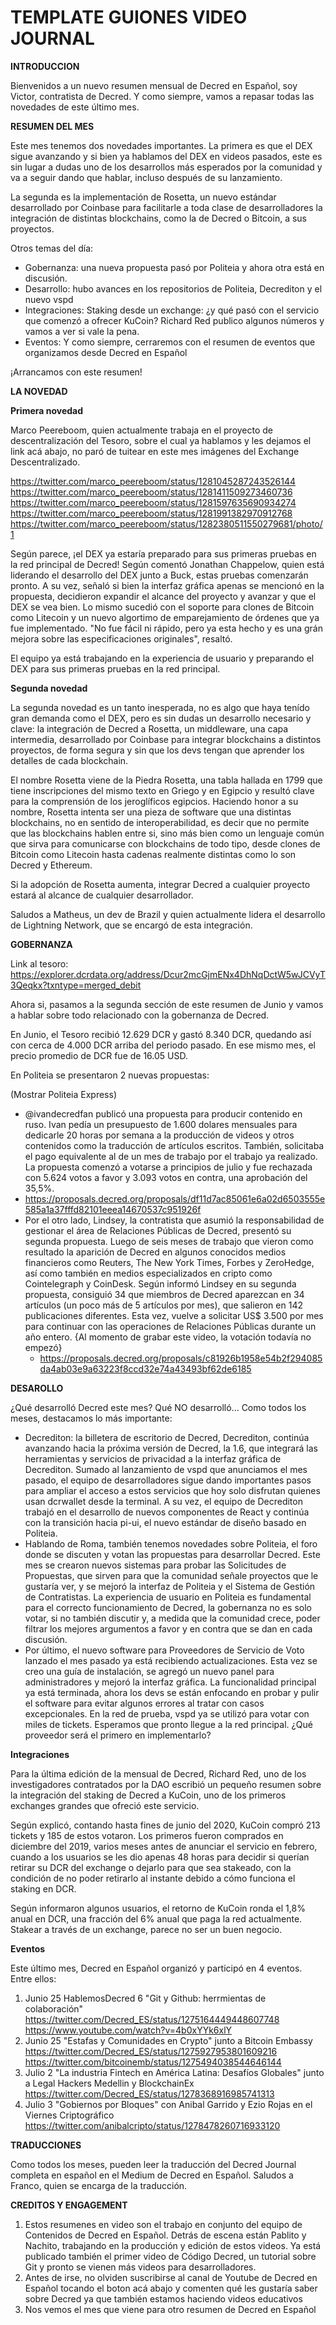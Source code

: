 # TEMPLATE GUIONES VIDEO JOURNAL

**INTRODUCCION**

Bienvenidos a un nuevo resumen mensual de Decred en Español, soy Victor, contratista de Decred. Y como siempre, vamos a repasar todas las novedades de este último mes.

**RESUMEN DEL MES**

Este mes tenemos dos novedades importantes. La primera es que el DEX sigue avanzando y si bien ya hablamos del DEX en videos pasados, este es sin lugar a dudas uno de los desarrollos más esperados por la comunidad y va a seguir dando que hablar, incluso después de su lanzamiento. 

La segunda es la implementación de Rosetta, un nuevo estándar desarrollado por Coinbase para facilitarle a toda clase de desarrolladores la integración de distintas blockchains, como la de Decred o Bitcoin, a sus proyectos.

Otros temas del día:

- Gobernanza: una nueva propuesta pasó por Politeia y ahora otra está en discusión.
- Desarrollo: hubo avances en los repositorios de Politeia, Decrediton y el nuevo vspd
- Integraciones: Staking desde un exchange: ¿y qué pasó con el servicio que comenzó a ofrecer KuCoin? Richard Red publico algunos números y vamos a ver si vale la pena.
- Eventos: Y como siempre, cerraremos con el resumen de eventos que organizamos desde Decred en Español

¡Arrancamos con este resumen!

**LA NOVEDAD**

**Primera novedad**

Marco Peereboom, quien actualmente trabaja en el proyecto de descentralización del Tesoro, sobre el cual ya hablamos y les dejamos el link acá abajo, no paró de tuitear en este mes imágenes del Exchange Descentralizado.

https://twitter.com/marco_peereboom/status/1281045287243526144
https://twitter.com/marco_peereboom/status/1281411509273460736
https://twitter.com/marco_peereboom/status/1281597635690934274
https://twitter.com/marco_peereboom/status/1281991382970912768
https://twitter.com/marco_peereboom/status/1282380511550279681/photo/1

Según parece, ¡el DEX ya estaría preparado para sus primeras pruebas en la red principal de Decred! Según comentó Jonathan Chappelow, quien está liderando el desarrollo del DEX junto a Buck, estas pruebas comenzarán pronto. A su vez, señaló si bien la interfaz gráfica apenas se mencionó en la propuesta, decidieron expandir el alcance del proyecto y avanzar y que el DEX se vea bien. Lo mismo sucedió con el soporte para clones de Bitcoin como Litecoin y un nuevo algortimo de emparejamiento de órdenes que ya fue implementado. "No fue fácil ni rápido, pero ya esta hecho y es una grán mejora sobre las especificaciones originales", resaltó.

El equipo ya está trabajando en la experiencia de usuario y preparando el DEX para sus primeras pruebas en la red principal.

**Segunda novedad**

La segunda novedad es un tanto inesperada, no es algo que haya tenído gran demanda como el DEX, pero es sin dudas un desarrollo necesario y clave: la integración de Decred a Rosetta, un middleware, una capa intermedia, desarrollado por Coinbase para integrar blockchains a distintos proyectos, de forma segura y sin que los devs tengan que aprender los detalles de cada blockchain.

El nombre Rosetta viene de la Piedra Rosetta, una tabla hallada en 1799 que tiene inscripciones del mismo texto en Griego y en Egipcio y resultó clave para la comprensión de los jeroglíficos egipcios. Haciendo honor a su nombre, Rosetta intenta ser una pieza de software que una distintas blockchains, no en sentido de interoperabilidad, es decir que no permite que las blockchains hablen entre si, sino más bien como un lenguaje común que sirva para comunicarse con blockchains de todo tipo, desde clones de Bitcoin como Litecoin hasta cadenas realmente distintas como lo son Decred y Ethereum.

Si la adopción de Rosetta aumenta, integrar Decred a cualquier proyecto estará al alcance de cualquier desarrollador.

Saludos a Matheus, un dev de Brazil y quien actualmente lidera el desarrollo de Lightning Network, que se encargó de esta integración.

**GOBERNANZA**

Link al tesoro: https://explorer.dcrdata.org/address/Dcur2mcGjmENx4DhNqDctW5wJCVyT3Qeqkx?txntype=merged_debit

Ahora si, pasamos a la segunda sección de este resumen de Junio y vamos a hablar sobre todo relacionado con la gobernanza de Decred.

En Junio, el Tesoro recibió 12.629 DCR y gastó 8.340 DCR, quedando así con cerca de 4.000 DCR arriba del periodo pasado. En ese mismo mes, el precio promedio de DCR fue de 16.05 USD.

En Politeia se presentaron 2 nuevas propuestas:

(Mostrar Politeia Express)
  - @ivandecredfan publicó una propuesta para producir contenido en ruso. Ivan pedía un presupuesto de 1.600 dolares mensuales para dedicarle 20 horas por semana a la producción de videos y otros contenidos como la traducción de artículos escritos. También, solicitaba el pago equivalente al de un mes de trabajo por el trabajo ya realizado. La propuesta comenzó a votarse a principios de julio y fue rechazada con 5.624 votos a favor y 3.093 votos en contra, una aprobación del 35,5%.
  - https://proposals.decred.org/proposals/df11d7ac85061e6a02d6503555e585a1a37fffd82101eeea14670537c951926f
- Por el otro lado, Lindsey, la contratista que asumió la responsabilidad de gestionar el área de Relaciones Públicas de Decred, presentó su segunda propuesta. Luego de seis meses de trabajo que vieron como resultado la aparición de Decred en algunos conocidos medios financieros como Reuters, The New York Times, Forbes y ZeroHedge, así como también en medios especializados en cripto como Cointelegraph y CoinDesk. Según informó Lindsey en su segunda propuesta, consiguió 34 que miembros de Decred aparezcan en 34 artículos (un poco más de 5 artículos por mes), que salieron en 142 publicaciones diferentes. Esta vez, vuelve a solicitar US$ 3.500 por mes para continuar con las operaciones de Relaciones Públicas durante un año entero. {Al momento de grabar este video, la votación todavía no empezó}
  - https://proposals.decred.org/proposals/c81926b1958e54b2f294085da4ab03e9a63223f8ccd32e74a43493bf62de6185

**DESAROLLO**

¿Qué desarrolló Decred este mes? Qué NO desarrolló... Como todos los meses, destacamos lo más importante:

- Decrediton: la billetera de escritorio de Decred, Decrediton, continúa avanzando hacia la próxima versión de Decred, la 1.6, que integrará las herramientas y servicios de privacidad a la interfaz gráfica de Decrediton. Sumado al lanzamiento de vspd que anunciamos el mes pasado, el equipo de desarrolladores sigue dando importantes pasos para ampliar el acceso a estos servicios que hoy solo disfrutan quienes usan dcrwallet desde la terminal. A su vez, el equipo de Decrediton trabajó en el desarrollo de nuevos componentes de React y continúa con la transición hacia pi-ui, el nuevo estándar de diseño basado en Politeia.
- Hablando de Roma, también tenemos novedades sobre Politeia, el foro donde se discuten y votan las propuestas para desarrollar Decred. Este mes se crearon nuevos sistemas para probar las Solicitudes de Propuestas, que sirven para que la comunidad señale proyectos que le gustaría ver, y se mejoró la interfaz de Politeia y el Sistema de Gestión de Contratistas. La experiencia de usuario en Politeia es fundamental para el correcto funcionamiento de Decred, la gobernanza no es solo votar, si no también discutir y, a medida que la comunidad crece, poder filtrar los mejores argumentos a favor y en contra que se dan en cada discusión.
- Por último, el nuevo software para Proveedores de Servicio de Voto lanzado el mes pasado ya está recibiendo actualizaciones. Esta vez se creo una guía de instalación, se agregó un nuevo panel para administradores y mejoró la interfaz gráfica. La funcionalidad principal ya está terminada, ahora los devs se están enfocando en probar y pulir el software para evitar algunos errores al tratar con casos excepcionales. En la red de prueba, vspd ya se utilizó para votar con miles de tickets. Esperamos que pronto llegue a la red principal. ¿Qué proveedor será el primero en implementarlo?

**Integraciones**

Para la última edición de la mensual de Decred, Richard Red, uno de los investigadores contratados por la DAO escribió un pequeño resumen sobre la integración del staking de Decred a KuCoin, uno de los primeros exchanges grandes que ofreció este servicio.

Según explicó, contando hasta fines de junio del 2020, KuCoin compró 213 tickets y 185 de estos votaron. Los primeros fueron comprados en diciembre del 2019, varios meses antes de anunciar el servicio en febrero, cuando a los usuarios se les dio apenas 48 horas para decidir si querían retirar su DCR del exchange o dejarlo para que sea stakeado, con la condición de no poder retirarlo al instante debido a cómo funciona el staking en DCR.

Según informaron algunos usuarios, el retorno de KuCoin ronda el 1,8% anual en DCR, una fracción del 6% anual que paga la red actualmente. Stakear a través de un exchange, parece no ser un buen negocio.

**Eventos**

Este último mes, Decred en Español organizó y participó en 4 eventos. Entre ellos:

1. Junio 25 HablemosDecred 6 "Git y Github: herrmientas de colaboración" https://twitter.com/Decred_ES/status/1275164449448607748 https://www.youtube.com/watch?v=4b0xYYk6xlY
2. Junio 25 "Estafas y Comunidades en Crypto" junto a Bitcoin Embassy https://twitter.com/Decred_ES/status/1275927953801609216 https://twitter.com/bitcoinemb/status/1275494038544646144
3. Julio 2 "La industria Fintech en América Latina: Desafíos Globales" junto a Legal Hackers Medellin y BlockchainEx https://twitter.com/Decred_ES/status/1278368916985741313
4. Julio 3 "Gobiernos por Bloques" con Anibal Garrido y Ezio Rojas en el Viernes Criptográfico https://twitter.com/anibalcripto/status/1278478260716933120

**TRADUCCIONES**

Como todos los meses, pueden leer la traducción del Decred Journal completa en español en el Medium de Decred en Español. Saludos a Franco, quien se encarga de la traducción.

**CREDITOS Y ENGAGEMENT**

1. Estos resumenes en video son el trabajo en conjunto del equipo de Contenidos de Decred en Español. Detrás de escena están Pablito y Nachito, trabajando en la producción y edición de estos videos. Ya está publicado también el primer video de Código Decred, un tutorial sobre Git y pronto se vienen más videos para desarrolladores.
2. Antes de irse, no olviden suscribirse al canal de Youtube de Decred en Español tocando el boton acá abajo y comenten qué les gustaría saber sobre Decred ya que también estamos haciendo videos educativos
3. Nos vemos el mes que viene para otro resumen de Decred en Español
